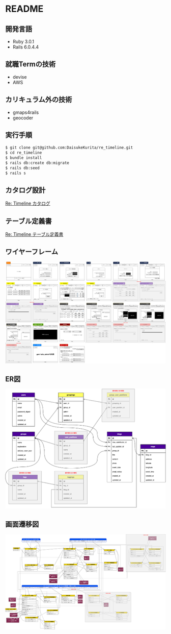 # README
## 開発言語
- Ruby 3.0.1
- Rails 6.0.4.4
## 就職Termの技術
- devise
- AWS
## カリキュラム外の技術
- gmaps4rails
- geocoder
## 実行手順
```
$ git clone git@github.com:DaisukeKurita/re_timeline.git 
$ cd re_timeline
$ bundle install
$ rails db:create db:migrate
$ rails db:seed
$ rails s
```
## カタログ設計
[Re: Timeline カタログ](https://docs.google.com/spreadsheets/d/1034FTJepzzHVKPnQRCDIwXYPs29RevnoyInUAZenDnE/edit#gid=782464957)
## テーブル定義書
[Re: Timeline テーブル定義書](https://docs.google.com/spreadsheets/d/1034FTJepzzHVKPnQRCDIwXYPs29RevnoyInUAZenDnE/edit#gid=2020033787)
## ワイヤーフレーム
![picture 3](images/89d28e4319846ef682f1f82c96e24f50868377d1c1c017b427b4f82aef8b59c9.png)  
## ER図
![picture 4](images/08730b67898dfea040281715b61346502816d1545aa7c52a7035464c2a83f4e5.png)  
## 画面遷移図
![picture 2](images/1981bf3683103df08c0faaa55915bee41ddfdf17bd5bb5146af1ece2d72a36de.png)  


